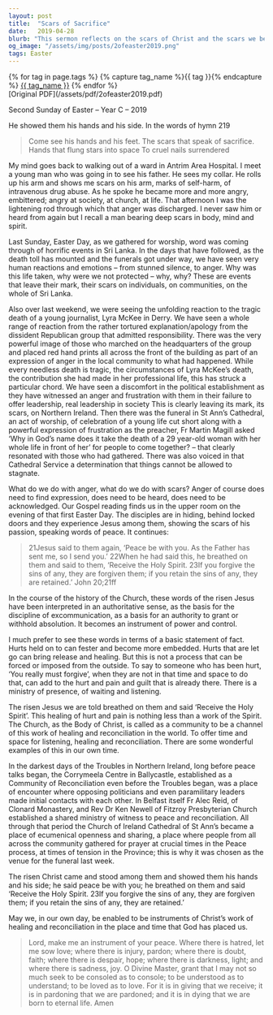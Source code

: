 ```yaml
---
layout: post
title:  "Scars of Sacrifice"
date:   2019-04-28
blurb: "This sermon reflects on the scars of Christ and the scars we bear in our own lives. It discusses the anger and pain caused by tragic events in Sri Lanka and the death of journalist Lyra McKee in Derry. It emphasizes the importance of forgiveness, healing, and reconciliation, and the role of the Church in facilitating these processes."
og_image: "/assets/img/posts/2ofeaster2019.png"
tags: Easter
---    
```

<div class="tag-pills">
  {% for tag in page.tags %}
    {% capture tag_name %}{{ tag }}{% endcapture %}
    <a href="{{ site.baseurl }}/tag/{{ tag_name | slugify }}" class="tag-pill">{{ tag_name }}</a>
  {% endfor %}
</div>
[Original PDF](/assets/pdf/2ofeaster2019.pdf)

Second Sunday of Easter – Year C – 2019

He showed them his hands and his side. In the words of hymn 219

> Come see his hands and his feet.
The scars that speak of sacrifice.
Hands that flung stars into space
To cruel nails surrendered

My mind goes back to walking out of a ward in Antrim Area Hospital. I meet a young man who was going in to see his father. He sees my collar. He rolls up his arm and shows me scars on his arm, marks of self-harm, of intravenous drug abuse. As he spoke he became more and more angry, embittered; angry at society, at church, at life. That afternoon I was the lightening rod through which that anger was discharged. I never saw him or heard from again but I recall a man bearing deep scars in body, mind and spirit.

Last Sunday, Easter Day, as we gathered for worship, word was coming through of horrific events in Sri Lanka. In the days that have followed, as the death toll has mounted and the funerals got under way, we have seen very human reactions and emotions – from stunned silence, to anger. Why was this life taken, why were we not protected – why, why? These are events that leave their mark, their scars on individuals, on communities, on the whole of Sri Lanka.

Also over last weekend, we were seeing the unfolding reaction to the tragic death of a young journalist, Lyra McKee in Derry. We have seen a whole range of reaction from the rather tortured explanation/apology from the dissident Republican group that admitted responsibility. There was the very powerful image of those who marched on the headquarters of the group and placed red hand prints all across the front of the building as part of an expression of anger in the local community to what had happened. While every needless death is tragic, the circumstances of Lyra McKee’s death, the contribution she had made in her professional life, this has struck a particular chord. We have seen a discomfort in the political establishment as they have witnessed an anger and frustration with them in their failure to offer leadership, real leadership in society This is clearly leaving its mark, its scars, on Northern Ireland. Then there was the funeral in St Ann’s Cathedral, an act of worship, of celebration of a young life cut short along with a powerful expression of frustration as the preacher, Fr Martin Magill asked ‘Why in God’s name does it take the death of a 29 year-old woman with her whole life in front of her’ for people to come together? – that clearly resonated with those who had gathered. There was also voiced in that Cathedral Service a determination that things cannot be allowed to stagnate.

What do we do with anger, what do we do with scars? Anger of course does need to find expression, does need to be heard, does need to be acknowledged. Our Gospel reading finds us in the upper room on the evening of that first Easter Day. The disciples are in hiding, behind locked doors and they experience Jesus among them, showing the scars of his passion, speaking words of peace. It continues:

> 21Jesus said to them again, ‘Peace be with you. As the Father has sent me, so I send you.’ 22When he had said this, he breathed on them and said to them, ‘Receive the Holy Spirit. 23If you forgive the sins of any, they are forgiven them; if you retain the sins of any, they are retained.’ John 20;21ff

In the course of the history of the Church, these words of the risen Jesus have been interpreted in an authoritative sense, as the basis for the discipline of excommunication, as a basis for an authority to grant or withhold absolution. It becomes an instrument of power and control.

I much prefer to see these words in terms of a basic statement of fact. Hurts held on to can fester and become more embedded. Hurts that are let go can bring release and healing. But this is not a process that can be forced or imposed from the outside. To say to someone who has been hurt, ‘You really must forgive’, when they are not in that time and space to do that, can add to the hurt and pain and guilt that is already there. There is a ministry of presence, of waiting and listening.

The risen Jesus we are told breathed on them and said ‘Receive the Holy Spirit’. This healing of hurt and pain is nothing less than a work of the Spirit. The Church, as the Body of Christ, is called as a community to be a channel of this work of healing and reconciliation in the world. To offer time and space for listening, healing and reconciliation. There are some wonderful examples of this in our own time.

In the darkest days of the Troubles in Northern Ireland, long before peace talks began, the Corrymeela Centre in Ballycastle, established as a Community of Reconciliation even before the Troubles began, was a place of encounter where opposing politicians and even paramilitary leaders made initial contacts with each other. In Belfast itself Fr Alec Reid, of Clonard Monastery, and Rev Dr Ken Newell of Fitzroy Presbyterian Church established a shared ministry of witness to peace and reconciliation. All through that period the Church of Ireland Cathedral of St Ann’s became a place of ecumenical openness and sharing, a place where people from all across the community gathered for prayer at crucial times in the Peace process, at times of tension in the Province; this is why it was chosen as the venue for the funeral last week.

The risen Christ came and stood among them and showed them his hands and his side; he said peace be with you; he breathed on them and said ‘Receive the Holy Spirit. 23If you forgive the sins of any, they are forgiven them; if you retain the sins of any, they are retained.’

May we, in our own day, be enabled to be instruments of Christ’s work of healing and reconciliation in the place and time that God has placed us.

> Lord, make me an instrument of your peace.
Where there is hatred, let me sow love;
where there is injury, pardon;
where there is doubt, faith;
where there is despair, hope;
where there is darkness, light;
and where there is sadness, joy.
O Divine Master, grant that I may not so much seek to be consoled as to console;
to be understood as to understand;
to be loved as to love.
For it is in giving that we receive;
it is in pardoning that we are pardoned;
and it is in dying that we are born to eternal life. Amen
